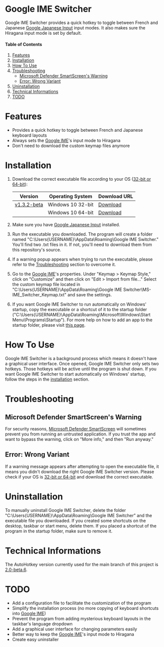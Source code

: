 # Google IME Switcher

Google IME Switcher provides a quick hotkey to toggle between French and Japanese [Google Japanese Input][ime] input modes. It also makes sure the Hiragana input mode is set by default.

#### Table of Contents

1. [Features](#features)
2. [Installation](#installation)
3. [How To Use](#how-to-use)
4. [Troubleshooting](#troubleshooting)
   - [Microsoft Defender SmartScreen's Warning](#microsoft-defender-smartscreens-warning)
   - [Error: Wrong Variant](#error-wrong-variant)
5. [Uninstallation](#uninstallation)
6. [Technical Informations](#technical-informations)
7. [TODO](#todo)

# Features

- Provides a quick hotkey to toggle between French and Japanese keyboard layouts
- Always sets the [Google IME][ime]'s input mode to Hiragana
- Don't need to download the custom keymap files anymore

# Installation

1. Download the correct executable file according to your OS ([32-bit or 64-bit][nbit]):

   | Version           | Operating System  | Download URL       |
   | ----------------- | ----------------- | ------------------ |
   | [v1.3.2-beta][v1] | Windows 10 32-bit | [Download][v1url1] |
   |                   | Windows 10 64-bit | [Download][v1url2] |

2. Make sure you have [Google Japanese Input][ime] installed.

3. Run the executable you downloaded. The program will create a folder named "C:\Users\{USERNAME}\AppData\Roaming\Google IME Switcher." You'll find two .txt files in it. If not, you'll need to download them from this repository's source.

4. If a warning popup appears when trying to run the executable, please refer to the [Troubleshooting](#troubleshooting) section to overcome it.

5. Go to the [Google IME][ime]'s properties. Under "Keymap > Keymap Style," click on "Customize" and then click on "Edit > Import from file..." Select the custom keymap file located in "C:\Users\{USERNAME}\AppData\Roaming\Google IME Switcher\MS-IME_Switcher_Keymap.txt" and save the settings.

6. If you want Google IME Switcher to run automatically on Windows' startup, copy the executable or a shortcut of it to the startup folder ("C:\Users\{USERNAME}\AppData\Roaming\Microsoft\Windows\Start Menu\Programs\Startup"). For more help on how to add an app to the startup folder, please visit [this page][strtp].

# How To Use

Google IME Switcher is a background process which means it doesn't have a graphical user interface. Once opened, Google IME Switcher only sets two hotkeys. Those hotkeys will be active until the program is shut down. If you want Google IME Switcher to start automatically on Windows' startup, follow the steps in the [installation](#installation) section.

# Troubleshooting

## Microsoft Defender SmartScreen's Warning

For security reasons, [Microsoft Defender SmartScreen][msdss] will sometimes prevent you from running an untrusted application. If you trust the app and want to bypass the warning, click on "More info," and then "Run anyway."

## Error: Wrong Variant

If a warning message appears after attempting to open the executable file, it means you didn't download the right Google IME Switcher version. Please check if your OS is [32-bit or 64-bit][nbit] and download the correct executable.

# Uninstallation

To manually uninstall Google IME Switcher, delete the folder "C:\Users\{USERNAME}\AppData\Roaming\Google IME Switcher" and the executable file you downloaded. If you created some shortcuts on the desktop, taskbar or start menu, delete them. If you placed a shortcut of the program in the startup folder, make sure to remove it.

# Technical Informations

The AutoHotkey version currently used for the main branch of this project is [2.0-beta.6][ahk].

# TODO

- Add a configuration file to facilitate the customization of the program
- Simplify the installation process (no more copying of keyboard shortcuts into [Google IME][ime])
- Prevent the program from adding mysterious keyboard layouts in the taskbar's language dropdown
- Add a graphical user interface for changing parameters easily
- Better way to keep the [Google IME][ime]'s input mode to Hiragana
- Create easy uninstaller

[ime]: https://www.google.co.jp/ime/
[msdss]: https://docs.microsoft.com/fr-fr/windows/security/threat-protection/microsoft-defender-smartscreen/microsoft-defender-smartscreen-overview
[nbit]: https://support.microsoft.com/fr-fr/windows/windows-32-et-64-bits-forum-aux-questions-c6ca9541-8dce-4d48-0415-94a3faa2e13d
[ahk]: https://github.com/Lexikos/AutoHotkey_L/tree/alpha
[strtp]: https://support.microsoft.com/en-us/windows/change-which-apps-run-automatically-at-startup-in-windows-9115d841-735e-488d-e749-9ba301d441e6
[v1]: https://github.com/DaraJKong/Goole-IME-Switcher/releases/tag/v1.3.2-beta
[v1url1]: https://github.com/DaraJKong/Goole-IME-Switcher/releases/download/v1.3.2-beta/GoogleIMESwitcher32.exe
[v1url2]: https://github.com/DaraJKong/Goole-IME-Switcher/releases/download/v1.3.2-beta/GoogleIMESwitcher64.exe
